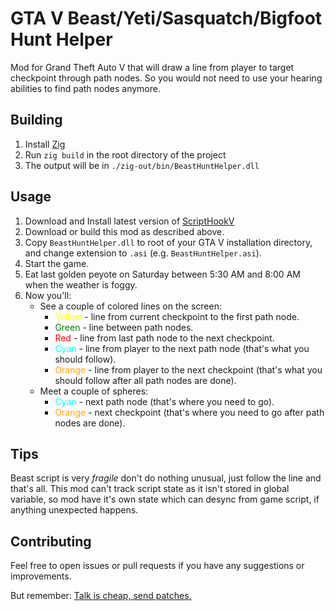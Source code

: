 # GTA V Beast/Yeti/Sasquatch/Bigfoot Hunt Helper

Mod for Grand Theft Auto V that will draw a line from player to target checkpoint through path nodes.
So you would not need to use your hearing abilities to find path nodes anymore.

## Building

1. Install [Zig](https://ziglang.org/download/)
2. Run `zig build` in the root directory of the project
3. The output will be in `./zig-out/bin/BeastHuntHelper.dll`

## Usage

1. Download and Install latest version of [ScriptHookV](https://www.dev-c.com/gtav/scripthookv/)
2. Download or build this mod as described above.
3. Copy `BeastHuntHelper.dll` to root of your GTA V installation directory, and change extension to `.asi` (e.g. `BeastHuntHelper.asi`).
4. Start the game.
5. Eat last golden peyote on Saturday between 5:30 AM and 8:00 AM when the weather is foggy.
6. Now you'll:
   - See a couple of colored lines on the screen:
      - <span style="color:yellow">Yellow</span> - line from current checkpoint to the first path node.
      - <span style="color:green">Green</span> - line between path nodes.
      - <span style="color:red">Red</span> - line from last path node to the next checkpoint.
      - <span style="color:cyan">Cyan</span> - line from player to the next path node (that's what you should follow).
      - <span style="color:orange">Orange</span> - line from player to the next checkpoint (that's what you should follow after all path nodes are done).
   - Meet a couple of spheres:
      - <span style="color:cyan">Cyan</span> - next path node (that's where you need to go).
      - <span style="color:orange">Orange</span> - next checkpoint (that's where you need to go after path nodes are done).

## Tips

Beast script is very *fragile* don't do nothing unusual, just follow the line and that's all.
This mod can't track script state as it isn't stored in global variable, so mod have it's own state which can desync from game script, if anything unexpected happens.

## Contributing

Feel free to open issues or pull requests if you have any suggestions or improvements.

But remember: [Talk is cheap, send patches.](https://fxtwitter.com/FFmpeg/status/1762805900035686805)
